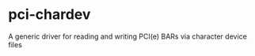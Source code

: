 pci-chardev
===========

A generic driver for reading and writing PCI(e) BARs via character device files
